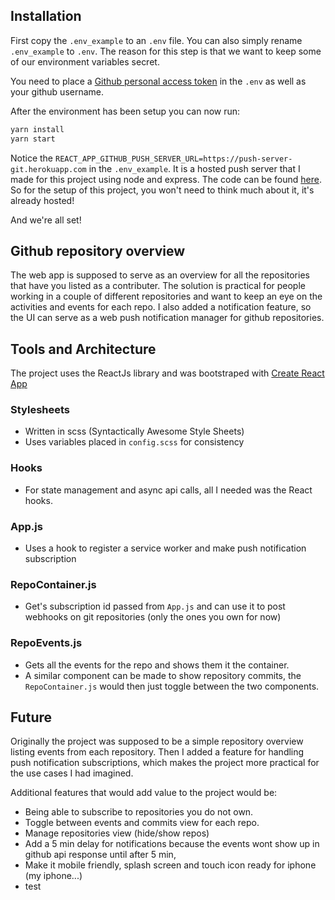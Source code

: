 ## Installation

First copy the `.env_example` to an `.env` file. You can also simply rename `.env_example` to `.env`. The reason for this step is that we want to keep some of our environment variables secret.

You need to place a [Github personal access token](https://help.github.com/en/github/authenticating-to-github/creating-a-personal-access-token-for-the-command-line) in the `.env` as well as your github username.

After the environment has been setup you can now run:
```bash
yarn install
yarn start
```
Notice the `REACT_APP_GITHUB_PUSH_SERVER_URL=https://push-server-git.herokuapp.com` in the `.env_example`. It is a hosted push server that I made for this project using node and express. The code can be found [here](https://github.com/freyrdanielsson/push-server-git). So for the setup of this project, you won't need to think much about it, it's already hosted!

And we're all set!

## Github repository overview
The web app is supposed to serve as an overview for all the repositories that have you listed as a contributer. The solution is practical for people working in a couple of different repositories and want to keep an eye on the activities and events for each repo. I also added a notification feature, so the UI can serve as a web push notification manager for github repositories.

## Tools and Architecture
The project uses the ReactJs library and was bootstraped with [Create React App](https://github.com/facebook/create-react-app)
### Stylesheets
- Written in scss (Syntactically Awesome Style Sheets)
- Uses variables placed in `config.scss` for consistency

### Hooks
- For state management and async api calls, all I needed was the React hooks.

### App.js
- Uses a hook to register a service worker and make push notification subscription

### RepoContainer.js
- Get's subscription id passed from `App.js` and can use it to post webhooks on git repositories (only the ones you own for now)

### RepoEvents.js
- Gets all the events for the repo and shows them it the container.
- A similar component can be made to show repository commits, the `RepoContainer.js` would then just toggle between the two components.



## Future
Originally the project was supposed to be a simple repository overview listing events from each repository. Then I added a feature for handling push notification subscriptions, which makes the project more practical for the use cases I had imagined.

Additional features that would add value to the project would be:
- Being able to subscribe to repositories you do not own.
- Toggle between events and commits view for each repo.
- Manage repositories view (hide/show repos)
- Add a 5 min delay for notifications because the events wont show up in github api response until after 5 min,
- Make it mobile friendly, splash screen and touch icon ready for iphone (my iphone...)
- test


